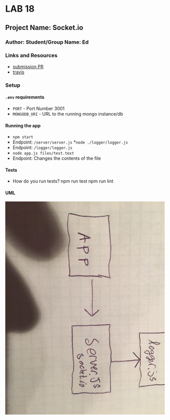 # LAB 18

## Project Name: Socket.io

### Author: Student/Group Name: Ed

### Links and Resources
* [submission PR](https://github.com/EdDearment-401-advanced-javascript/lab-18/pull/1)
* [travis](https://travis-ci.com/EdDearment-401-advanced-javascript/lab-18)


### Setup
#### `.env` requirements
* `PORT` - Port Number 3001
* `MONGODB_URI` - URL to the running mongo instance/db

#### Running the app
* `npm start`
* Endpoint: `/server/server.js`
*`node ./logger/logger.js`
* Endpoint: `/logger/logger.js`
* `node app.js files/test.text`
* Endpoint: Changes the contents of the file
  
#### Tests
* How do you run tests?
npm run test
npm run lint

#### UML
![](https://raw.githubusercontent.com/EdDearment-401-advanced-javascript/lab-18/dev/assets/UML18.JPG)
